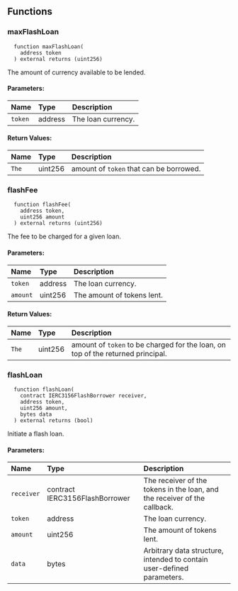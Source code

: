 


## Functions
### maxFlashLoan
```solidity
  function maxFlashLoan(
    address token
  ) external returns (uint256)
```

The amount of currency available to be lended.

#### Parameters:
| Name | Type | Description                                                          |
| :--- | :--- | :------------------------------------------------------------------- |
|`token` | address | The loan currency.

#### Return Values:
| Name                           | Type          | Description                                                                  |
| :----------------------------- | :------------ | :--------------------------------------------------------------------------- |
|`The`| uint256 | amount of `token` that can be borrowed.
### flashFee
```solidity
  function flashFee(
    address token,
    uint256 amount
  ) external returns (uint256)
```

The fee to be charged for a given loan.

#### Parameters:
| Name | Type | Description                                                          |
| :--- | :--- | :------------------------------------------------------------------- |
|`token` | address | The loan currency.
|`amount` | uint256 | The amount of tokens lent.

#### Return Values:
| Name                           | Type          | Description                                                                  |
| :----------------------------- | :------------ | :--------------------------------------------------------------------------- |
|`The`| uint256 | amount of `token` to be charged for the loan, on top of the returned principal.
### flashLoan
```solidity
  function flashLoan(
    contract IERC3156FlashBorrower receiver,
    address token,
    uint256 amount,
    bytes data
  ) external returns (bool)
```

Initiate a flash loan.

#### Parameters:
| Name | Type | Description                                                          |
| :--- | :--- | :------------------------------------------------------------------- |
|`receiver` | contract IERC3156FlashBorrower | The receiver of the tokens in the loan, and the receiver of the callback.
|`token` | address | The loan currency.
|`amount` | uint256 | The amount of tokens lent.
|`data` | bytes | Arbitrary data structure, intended to contain user-defined parameters.

